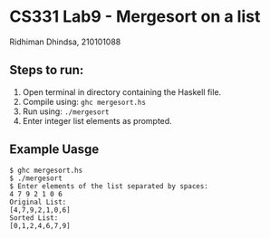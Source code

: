# CS331 Lab9 - Mergesort on a list
Ridhiman Dhindsa, 210101088  

## Steps to run:
1) Open terminal in directory containing the Haskell file.  
2) Compile using: `ghc mergesort.hs`  
3) Run using: `./mergesort`  
4) Enter integer list elements as prompted.  

## Example Uasge
```
$ ghc mergesort.hs
$ ./mergesort
$ Enter elements of the list separated by spaces:
4 7 9 2 1 0 6
Original List:
[4,7,9,2,1,0,6]
Sorted List:
[0,1,2,4,6,7,9]
```